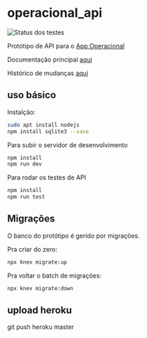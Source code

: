 # operacional_api

![Status dos testes](https://github.com/casamagalhaes/operacional_api/workflows/Rodar%20os%20testes/badge.svg)

Protótipo de API para o [App Operacional](https://github.com/casamagalhaes/operacional_app)

Documentação principal
[aqui](https://docs.google.com/document/d/17R4A-DA56kVHHrNPb76PM0yAPd7EVvbecSOlMG7fvK4/edit)

Histórico de mudanças [aqui](./CHANGELOG.md)

## uso básico

Instalção:

```bash
sudo apt install nodejs
npm install sqlite3 --save
```

Para subir o servidor de desenvolvimento

```bash
npm install
npm run dev
```

Para rodar os testes de API

```bash
npm install
npm run test
```

## Migrações

O banco do protótipo é gerido por migrações.

Pra criar do zero:

```bash
npx knex migrate:up
```

Pra voltar o batch de migrações:

```bash
npx knex migrate:down
```

## upload heroku

git push heroku master